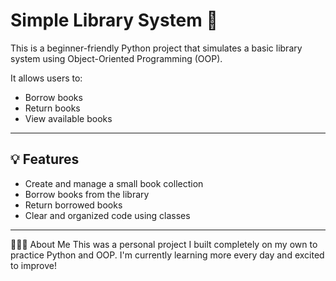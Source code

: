 # Simple Library System 📘

This is a beginner-friendly Python project that simulates a basic library system using Object-Oriented Programming (OOP).

It allows users to:
- Borrow books
- Return books
- View available books

 
---

## 💡 Features

- Create and manage a small book collection
- Borrow books from the library
- Return borrowed books
- Clear and organized code using classes

---


🙋🏻‍♀️ About Me
This was a personal project I built completely on my own to practice Python and OOP. I'm currently learning more every day and excited to improve!

